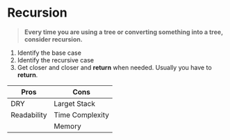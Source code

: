 # Recursion

> <b>Every time you are using a tree or converting something into a tree, consider recursion.</b>

1. Identify the base case
2. Identify the recursive case
3. Get closer and closer and <b>return</b> when needed. Usually you have to <b>return</b>.





|     Pros       |     Cons       |
|----------------|----------------|
|  DRY           | Larget Stack   |
|  Readability   | Time Complexity|
|                | Memory         |
